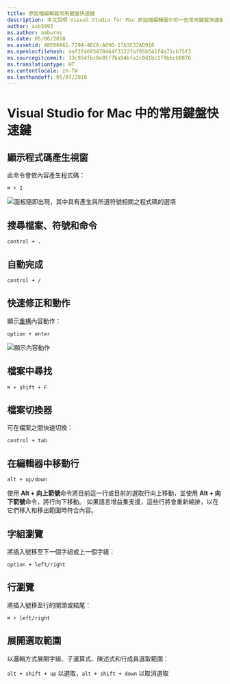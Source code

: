 ```yaml
---
title: 原始檔編輯器常用鍵盤快速鍵
description: 本文說明 Visual Studio for Mac 原始檔編輯器中的一些常用鍵盤快速鍵
author: asb3993
ms.author: amburns
ms.date: 05/06/2018
ms.assetid: 48E06A61-7294-4EC8-A09D-1763C32AD910
ms.openlocfilehash: aaf2f4605470464f3122faf95b541f4a71cb75f3
ms.sourcegitcommit: 33c954fbc8e05f7ba54bfa2c0d1bc1f9bbc68876
ms.translationtype: HT
ms.contentlocale: zh-TW
ms.lasthandoff: 05/07/2018
---
```

# <a name="common-keyboard-shortcuts-in-visual-studio-for-mac"></a>Visual Studio for Mac 中的常用鍵盤快速鍵

## <a name="show-code-generation-window"></a>顯示程式碼產生視窗

此命令會依內容產生程式碼：

 `⌘ + 1`

![面板隨即出現，其中具有產生與所選符號相關之程式碼的選項](media/keyboard-shortcuts-image8.png)

## <a name="search-files-symbols-and-commands"></a>搜尋檔案、符號和命令

`control + .` 

## <a name="autocomplete"></a>自動完成 

`control + /` 

## <a name="quick-fixes-and-actions"></a>快速修正和動作

顯示[重構](~/refactoring.md)內容動作：

`option + enter`

![顯示內容動作](media/keyboard-shortcuts-image9.png)

## <a name="find-in-files"></a>檔案中尋找

`⌘ + shift + F`

## <a name="file-switcher"></a>檔案切換器

可在檔案之間快速切換：

`control + tab`

## <a name="move-lines-around-in-editor"></a>在編輯器中移動行

`alt + up/down` 

使用 **Alt + 向上箭號**命令將目前這一行或目前的選取行向上移動，並使用 **Alt + 向下箭號**命令，將行向下移動。 如果語言增益集支援，這些行將會重新縮排，以在它們移入和移出範圍時符合內容。

## <a name="word-navigation"></a>字組瀏覽

將插入號移至下一個字組或上一個字組：

`option + left/right`

## <a name="line-navigation"></a>行瀏覽

將插入號移至行的開頭或結尾：

`⌘ + left/right`

## <a name="expands-the-selection"></a>展開選取範圍

以邏輯方式展開字組、子運算式、陳述式和行成員選取範圍：

`alt + shift + up` 以選取，`alt + shift + down` 以取消選取